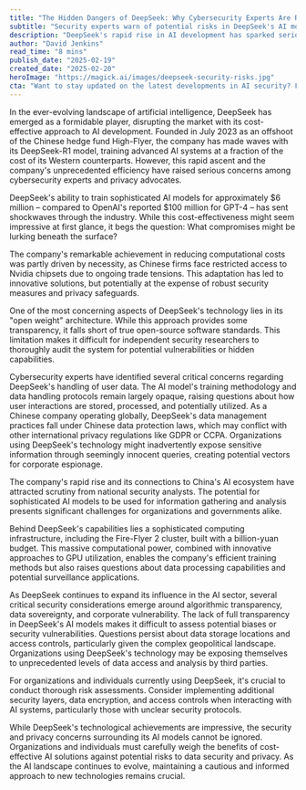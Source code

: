 ```yaml
---
title: "The Hidden Dangers of DeepSeek: Why Cybersecurity Experts Are Raising Red Flags"
subtitle: "Security experts warn of potential risks in DeepSeek's AI models"
description: "DeepSeek's rapid rise in AI development has sparked serious concerns among cybersecurity experts. While offering cost-effective AI solutions, questions about data privacy, security protocols, and potential surveillance capabilities are raising red flags in the tech community."
author: "David Jenkins"
read_time: "8 mins"
publish_date: "2025-02-19"
created_date: "2025-02-20"
heroImage: "https://magick.ai/images/deepseek-security-risks.jpg"
cta: "Want to stay updated on the latest developments in AI security? Follow us on LinkedIn for expert insights and analysis of emerging tech threats."
---
```


In the ever-evolving landscape of artificial intelligence, DeepSeek has emerged as a formidable player, disrupting the market with its cost-effective approach to AI development. Founded in July 2023 as an offshoot of the Chinese hedge fund High-Flyer, the company has made waves with its DeepSeek-R1 model, training advanced AI systems at a fraction of the cost of its Western counterparts. However, this rapid ascent and the company's unprecedented efficiency have raised serious concerns among cybersecurity experts and privacy advocates.

DeepSeek's ability to train sophisticated AI models for approximately $6 million – compared to OpenAI's reported $100 million for GPT-4 – has sent shockwaves through the industry. While this cost-effectiveness might seem impressive at first glance, it begs the question: What compromises might be lurking beneath the surface?

The company's remarkable achievement in reducing computational costs was partly driven by necessity, as Chinese firms face restricted access to Nvidia chipsets due to ongoing trade tensions. This adaptation has led to innovative solutions, but potentially at the expense of robust security measures and privacy safeguards.

One of the most concerning aspects of DeepSeek's technology lies in its "open weight" architecture. While this approach provides some transparency, it falls short of true open-source software standards. This limitation makes it difficult for independent security researchers to thoroughly audit the system for potential vulnerabilities or hidden capabilities.

Cybersecurity experts have identified several critical concerns regarding DeepSeek's handling of user data. The AI model's training methodology and data handling protocols remain largely opaque, raising questions about how user interactions are stored, processed, and potentially utilized. As a Chinese company operating globally, DeepSeek's data management practices fall under Chinese data protection laws, which may conflict with other international privacy regulations like GDPR or CCPA. Organizations using DeepSeek's technology might inadvertently expose sensitive information through seemingly innocent queries, creating potential vectors for corporate espionage.

The company's rapid rise and its connections to China's AI ecosystem have attracted scrutiny from national security analysts. The potential for sophisticated AI models to be used for information gathering and analysis presents significant challenges for organizations and governments alike.

Behind DeepSeek's capabilities lies a sophisticated computing infrastructure, including the Fire-Flyer 2 cluster, built with a billion-yuan budget. This massive computational power, combined with innovative approaches to GPU utilization, enables the company's efficient training methods but also raises questions about data processing capabilities and potential surveillance applications.

As DeepSeek continues to expand its influence in the AI sector, several critical security considerations emerge around algorithmic transparency, data sovereignty, and corporate vulnerability. The lack of full transparency in DeepSeek's AI models makes it difficult to assess potential biases or security vulnerabilities. Questions persist about data storage locations and access controls, particularly given the complex geopolitical landscape. Organizations using DeepSeek's technology may be exposing themselves to unprecedented levels of data access and analysis by third parties.

For organizations and individuals currently using DeepSeek, it's crucial to conduct thorough risk assessments. Consider implementing additional security layers, data encryption, and access controls when interacting with AI systems, particularly those with unclear security protocols.

While DeepSeek's technological achievements are impressive, the security and privacy concerns surrounding its AI models cannot be ignored. Organizations and individuals must carefully weigh the benefits of cost-effective AI solutions against potential risks to data security and privacy. As the AI landscape continues to evolve, maintaining a cautious and informed approach to new technologies remains crucial.